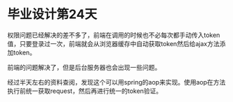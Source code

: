 # 毕业设计第24天

权限问题已经解决的差不多了，前端在调用的时候也不必每次都手动传入token值，只要登录过一次，前端就会从浏览器缓存中自动获取token然后给ajax方法添加token。

前端的问题解决了，但是后台服务器也会出现一些问题。

经过半天左右的资料查阅，发现这个可以用spring的aop来实现。使用aop在方法执行前统一获取request，然后再进行统一的token验证。

